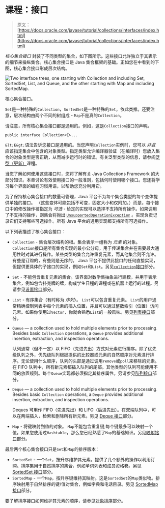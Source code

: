 # 课程：接口

> 原文： [https://docs.oracle.com/javase/tutorial/collections/interfaces/index.html](https://docs.oracle.com/javase/tutorial/collections/interfaces/index.html)

_核心集合接口_ 封装了不同类型的集合，如下图所示。这些接口允许独立于其表示的细节来操纵集合。核心集合接口是 Java 集合框架的基础。正如您在中看到的下图，核心集合接口形成层次结构。

![Two interface trees, one starting with Collection and including Set, SortedSet, List, and Queue, and the other starting with Map and including SortedMap.](img/7a5ed10e7a4f3194580b9f165722a7c6.jpg)

核心集合接口。



`Set`是一种特殊的`Collection`，`SortedSet`是一种特殊的`Set`，依此类推。还要注意，层次结构由两个不同的树组成 - `Map`不是真的`Collection`。

请注意，所有核心集合接口都是通用的。例如，这是`Collection`接口的声明。

```
public interface Collection<E>...

```

`&lt;E&gt;`语法告诉您接口是通用的。当您声明`Collection`实例时，您可以 _并且_ 应该指定集合中包含的对象类型。指定类型允许编译器验证（在编译时）您放入集合的对象类型是否正确，从而减少运行时的错误。有关泛型类型的信息，请参阅[泛型（更新）](../../java/generics/index.html)课程。

当您了解如何使用这些接口时，您将了解有关 Java Collections Framework 的大部分知识。本章讨论有效使用接口的一般准则，包括何时使用哪个接口。您还将学习每个界面的编程习惯用语，以帮助您充分利用它。

为了保持核心集合接口的数量可管理，Java 平台不为每个集合类型的每个变体提供单独的接口。 （这些变体可能包括不可变，固定大小和仅附加。）而是，每个接口中的修改操作被指定为 _可选_ - 给定的实现可以选择不支持所有操作。如果调用了不支持的操作，则集合将抛出 [`UnsupportedOperationException`](https://docs.oracle.com/javase/8/docs/api/java/lang/UnsupportedOperationException.html) 。实现负责记录它们支持哪些可选操作。所有 Java 平台的通用实现都支持所有可选操作。

以下列表描述了核心集合接口：

*   `Collection` - 集合层次结构的根。集合表示一组称为 _元素_ 的对象。 `Collection`接口是所有集合实现的最小公分母，用于传递集合并在需要最大通用性时对其进行操作。某些类型的集合允许重复元素，而其他集合则不允许。有些是订购的，有些则是无序的。 Java 平台不提供此接口的任何直接实现，但提供更具体的子接口的实现，例如`Set`和`List`。另见[`collection`接口](collection.html)部分。
*   `Set` - 不能包含重复元素的集合。该界面对数学集抽象进行建模，并用于表示集合，例如包含扑克牌的牌，构成学生日程的课程或在机器上运行的过程。另请参见[设置接口](set.html)部分。
*   `List` - 有序集合（有时称为 _序列_）。 `List`可以包含重复元素。 `List`的用户通常精确控制列表中每个元素的插入位置，并且可以通过整数索引（位置）访问元素。如果你使用过`Vector`，你就会熟悉`List`的一般风味。另见[列表接口](list.html)部分。
*   `Queue` — a collection used to hold multiple elements prior to processing. Besides basic `Collection` operations, a `Queue` provides additional insertion, extraction, and inspection operations.

    队列通常（但不一定）以 FIFO（先进先出）方式对元素进行排序。除了优先级队列之外，优先级队列根据提供的比较器或元素的自然顺序对元素进行排序。无论使用什么顺序，队列的头部是通过调用`remove`或`poll`来移除的元素。在 FIFO 队列中，所有新元素都插入队列的尾部。其他类型的队列可能使用不同的放置规则。每个`Queue`实现都必须指定其排序属性。另请参见[队列接口](queue.html)部分。

*   `Deque` — a collection used to hold multiple elements prior to processing. Besides basic `Collection` operations, a `Deque` provides additional insertion, extraction, and inspection operations.

    Deques 可用作 FIFO（先进先出）和 LIFO（后进先出）。在双端队列中，可以在两端插入，检索和删除所有新元素。另见 [Deque 接口](deque.html)部分。

*   `Map` - 将键映射到值的对象。 `Map`不能包含重复键;每个键最多可以映射一个值。如果您使用过`Hashtable`，那么您已经熟悉了`Map`的基础知识。另见[映射接口](map.html)部分。

最后两个核心集合接口只是`Set`和`Map`的排序版本：

*   `SortedSet` - 一个`Set`，按升序维护其元素。提供了几个额外的操作以利用订购。排序集用于自然排序的集合，例如单词列表和成员资格卷。另见 [SortedSet 接口](sorted-set.html)部分。
*   `SortedMap` - 一个`Map`，按升序键维持其映射。这是`SortedSet`的`Map`类似物。排序映射用于自然排序的键/值对集合，例如字典和电话目录。另见 [SortedMap 接口](sorted-map.html)部分。

要了解排序接口如何维护其元素的顺序，请参见[对象排序](order.html)部分。